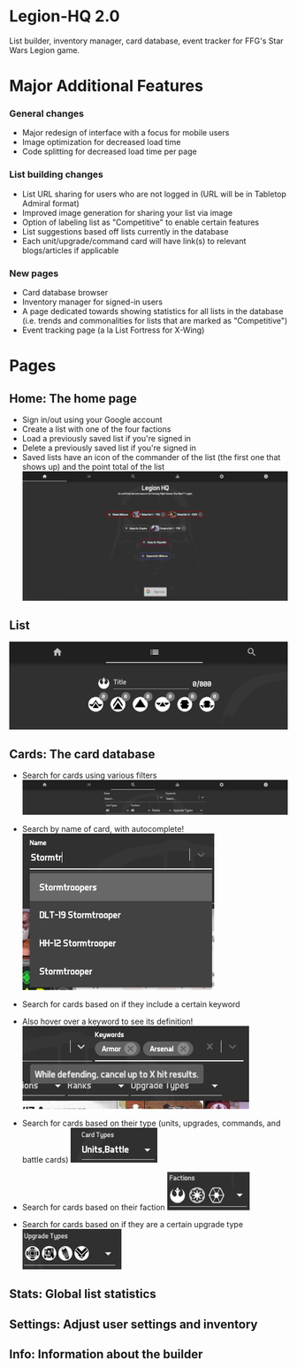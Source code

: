 # Legion-HQ 2.0
List builder, inventory manager, card database, event tracker for FFG's Star Wars Legion game.

# Major Additional Features
### General changes
- Major redesign of interface with a focus for mobile users
- Image optimization for decreased load time
- Code splitting for decreased load time per page
### List building changes
- List URL sharing for users who are not logged in (URL will be in Tabletop Admiral format)
- Improved image generation for sharing your list via image
- Option of labeling list as "Competitive" to enable certain features
- List suggestions based off lists currently in the database
- Each unit/upgrade/command card will have link(s) to relevant blogs/articles if applicable
### New pages
- Card database browser
- Inventory manager for signed-in users
- A page dedicated towards showing statistics for all lists in the database (i.e. trends and commonalities for lists that are marked as "Competitive")
- Event tracking page (a la List Fortress for X-Wing)

# Pages

## Home: The home page
- Sign in/out using your Google account
- Create a list with one of the four factions
- Load a previously saved list if you're signed in
- Delete a previously saved list if you're signed in
- Saved lists have an icon of the commander of the list (the first one that shows up) and the point total of the list
![Screenshot](images/Home.png)

## List
![Screenshot](images/List.png)

## Cards: The card database
- Search for cards using various filters
![Screenshot](images/Cards.png)

- Search by name of card, with autocomplete!
![Screenshot](images/CardsName.png)

- Search for cards based on if they include a certain keyword
- Also hover over a keyword to see its definition!
![Screenshot](images/CardsKeywords.png)

- Search for cards based on their type (units, upgrades, commands, and battle cards)
![Screenshot](images/CardsCardTypes.png)

- Search for cards based on their faction
![Screenshot](images/CardsFactions.png)

- Search for cards based on if they are a certain upgrade type
![Screenshot](images/CardsUpgradeTypes.png)

## Stats: Global list statistics

## Settings: Adjust user settings and inventory

## Info: Information about the builder
